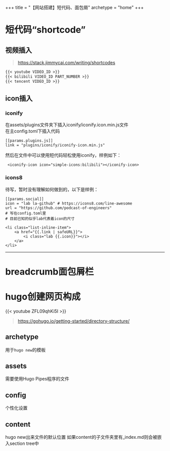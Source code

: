 +++
title = "【网站搭建】短代码、面包屑"
archetype = "home"
+++

# 短代码“shortcode”
## 视频插入
>https://stack.jimmycai.com/writing/shortcodes

```markdown
{{< youtube VIDEO_ID >}}
{{< bilibili VIDEO_ID PART_NUMBER >}}
{{< tencent VIDEO_ID >}}
```

## icon插入
### iconify
在assets/plugins文件夹下插入iconify/iconify.icon.min.js文件    
在主config.toml下插入代码
```
[[params.plugins.js]]
link = "plugins/iconify/iconify-icon.min.js"
```
然后在文件中可以使用短代码轻松使用iconify，样例如下：    
```
 <iconify-icon icon="simple-icons:bilibili"></iconify-icon>
```
### icons8
待写，暂时没有理解如何做到的，以下是样例：
```
[[params.social]]
icon = "lab la-github" # https://icons8.com/line-awesome
url = "https://github.com/podcast-of-engineers"
# 写在config.toml里
# 目前已知的似乎lab代表着icon的尺寸
```
```
<li class="list-inline-item">
    <a href="{{.link | safeURL}}">
        <i class="lab {{.icon}}"></i>
    </a>
</li>
```
***

# breadcrumb面包屑栏

# hugo创建网页构成
{{< youtube ZFL09qhKi5I >}}
>https://gohugo.io/getting-started/directory-structure/
## archetype
用于`hugo new`的模板
## assets
需要使用Hugo Pipes程序的文件
## config
个性化设置
## content
hugo new出来文件的默认位置
如果content的子文件夹里有_index.md则会被嵌入section tree中



